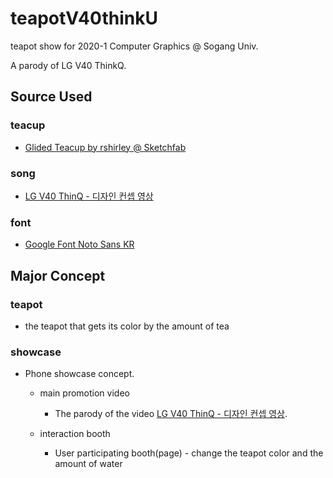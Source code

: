 # teapotV40thinkU
teapot show for 2020-1 Computer Graphics @ Sogang Univ.

A parody of LG V40 ThinkQ.

## Source Used
### teacup
- [Glided Teacup by rshirley @ Sketchfab](https://sketchfab.com/3d-models/gilded-teacup-97e45768e0184ebdb84f8cf53eb4e97a)
### song
- [LG V40 ThinQ - 디자인 컨셉 영상](https://www.youtube.com/watch?v=C6rhsBjjeiA)
### font
- [Google Font Noto Sans KR](https://fonts.google.com/specimen/Noto+Sans+KR?query=noto+sans&selection.family=Noto+Sans+KR:wght@900&sidebar.open)

## Major Concept
### teapot
- the teapot that gets its color by the amount of tea

### showcase
- Phone showcase concept.

  - main promotion video
    - The parody of the video [LG V40 ThinQ - 디자인 컨셉 영상](https://www.youtube.com/watch?v=C6rhsBjjeiA).
    
  - interaction booth
    - User participating booth(page) - change the teapot color and the amount of water 
    
